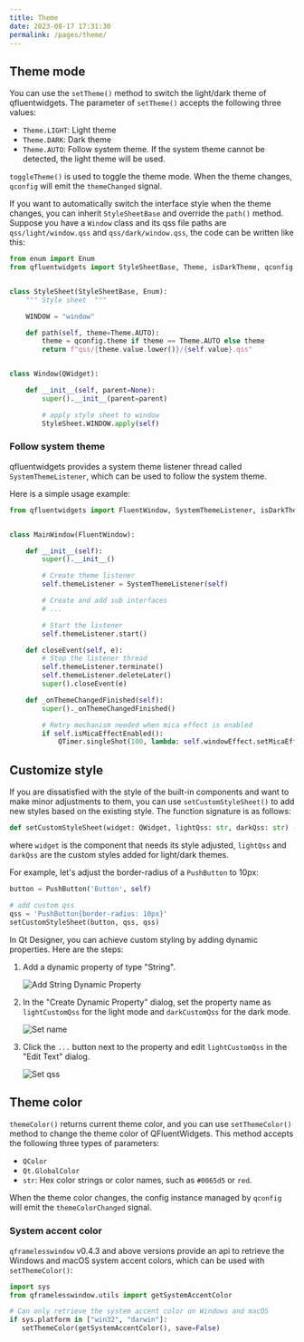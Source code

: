 ```yaml
---
title: Theme
date: 2023-08-17 17:31:30
permalink: /pages/theme/
---
```


## Theme mode

You can use the `setTheme()` method to switch the light/dark theme of qfluentwidgets. The parameter of `setTheme()` accepts the following three values:
* `Theme.LIGHT`: Light theme
* `Theme.DARK`: Dark theme
* `Theme.AUTO`: Follow system theme. If the system theme cannot be detected, the light theme will be used.

`toggleTheme()` is used to toggle the theme mode. When the theme changes, `qconfig` will emit the `themeChanged` signal.

If you want to automatically switch the interface style when the theme changes, you can inherit `StyleSheetBase` and override the `path()` method. Suppose you have a `Window` class and its qss file paths are `qss/light/window.qss` and `qss/dark/window.qss`, the code can be written like this:


```python
from enum import Enum
from qfluentwidgets import StyleSheetBase, Theme, isDarkTheme, qconfig


class StyleSheet(StyleSheetBase, Enum):
    """ Style sheet  """

    WINDOW = "window"

    def path(self, theme=Theme.AUTO):
        theme = qconfig.theme if theme == Theme.AUTO else theme
        return f"qss/{theme.value.lower()}/{self.value}.qss"


class Window(QWidget):

    def __init__(self, parent=None):
        super().__init__(parent=parent)

        # apply style sheet to window
        StyleSheet.WINDOW.apply(self)
```


### Follow system theme

qfluentwidgets provides a system theme listener thread called `SystemThemeListener`, which can be used to follow the system theme.

Here is a simple usage example:

```python
from qfluentwidgets import FluentWindow, SystemThemeListener, isDarkTheme


class MainWindow(FluentWindow):

    def __init__(self):
        super().__init__()

        # Create theme listener
        self.themeListener = SystemThemeListener(self)

        # Create and add sub interfaces
        # ...

        # Start the listener
        self.themeListener.start()

    def closeEvent(self, e):
        # Stop the listener thread
        self.themeListener.terminate()
        self.themeListener.deleteLater()
        super().closeEvent(e)

    def _onThemeChangedFinished(self):
        super()._onThemeChangedFinished()

        # Retry mechanism needed when mica effect is enabled
        if self.isMicaEffectEnabled():
            QTimer.singleShot(100, lambda: self.windowEffect.setMicaEffect(self.winId(), isDarkTheme()))
```


## Customize style
If you are dissatisfied with the style of the built-in components and want to make minor adjustments to them, you can use `setCustomStyleSheet()` to add new styles based on the existing style. The function signature is as follows:


```python
def setCustomStyleSheet(widget: QWidget, lightQss: str, darkQss: str) -> None
```


where `widget` is the component that needs its style adjusted, `lightQss` and `darkQss` are the custom styles added for light/dark themes.

For example, let's adjust the border-radius of a `PushButton` to 10px:

```python
button = PushButton('Button', self)

# add custom qss
qss = 'PushButton{border-radius: 10px}'
setCustomStyleSheet(button, qss, qss)
```


In Qt Designer, you can achieve custom styling by adding dynamic properties. Here are the steps:

1. Add a dynamic property of type "String".

   ![Add String Dynamic Property](/img/designer/Add_Dynamic_Property.png)

2. In the "Create Dynamic Property" dialog, set the property name as `lightCustomQss` for the light mode and `darkCustomQss` for the dark mode.

   ![Set name](/img/designer/Add_Light_Qss_Dialog.png)

3. Click the `...` button next to the property and edit `lightCustomQss` in the "Edit Text" dialog.

   ![Set qss](/img/designer/Edit_Light_Qss_Dialog.png)


## Theme color
`themeColor()` returns current theme color, and you can use `setThemeColor()` method to change the theme color of QFluentWidgets. This method accepts the following three types of parameters:
* `QColor`
* `Qt.GlobalColor`
* `str`: Hex color strings or color names, such as `#0065d5` or `red`.

When the theme color changes, the config instance managed by `qconfig` will emit the `themeColorChanged` signal.

### System accent color

`qframelesswindow` v0.4.3 and above versions provide an api to retrieve the Windows and macOS system accent colors, which can be used with `setThemeColor()`:

```python
import sys
from qframelesswindow.utils import getSystemAccentColor

# Can only retrieve the system accent color on Windows and macOS
if sys.platform in ["win32", "darwin"]:
   setThemeColor(getSystemAccentColor(), save=False)
```